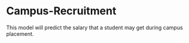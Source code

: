# Campus-Recruitment
This model will predict the salary that a student may get during campus placement.
